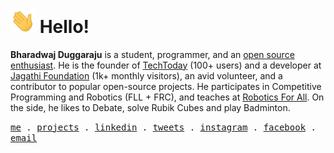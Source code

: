 <!-- markdownlint-disable-next-line -->
# <img src="https://raw.githubusercontent.com/ABSphreak/ABSphreak/master/gifs/Hi.gif" width="40px"> Hello!

**Bharadwaj Duggaraju** is a student, programmer, and an [open source enthusiast](https://github.com/bharadwajduggaraju). He is the founder of [TechToday](https://github.com/bharadwajduggaraju/techtoday) (100+ users) and a developer at [Jagathi Foundation](https://github.com/bharadwajduggaraju/jf) (1k+ monthly visitors), an avid volunteer, and a contributor to popular open-source projects. He participates in Competitive Programming and Robotics (FLL + FRC), and teaches at [Robotics For All](https://roboticsforall.us). On the side, he likes to Debate, solve Rubik Cubes and play Badminton.

<p>
  <samp>
    <a href="https://bharadwaj.duggaraju.com">me</a> .
    <a href="https://bharadwaj.duggaraju.com/#projects">projects</a> .
    <a href="https://www.linkedin.com/in/bharadwajduggaraju/">linkedin</a> .
    <a href="https://twitter.com/techybd">tweets</a> .
    <a href="https://instagram.com/bharadwaj.dugg">instagram</a> .
    <a href="https://www.facebook.com/bharadwaj.duggaraju">facebook</a> .
    <a href="mailto:bharadwaj.duggaraju@outlook.com">email</a>
  </samp>
</p>


<!--Pronounce Guide: (Ba-Rod-Woj) -->
